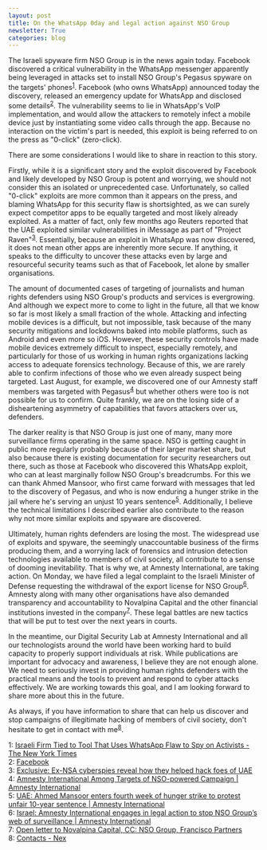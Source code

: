 ```yaml
---
layout: post
title: On the WhatsApp 0day and legal action against NSO Group
newsletter: True
categories: blog
---
```

The Israeli spyware firm NSO Group is in the news again today. Facebook discovered a critical vulnerability in the WhatsApp messenger apparently being leveraged in attacks set to install NSO Group's Pegasus spyware on the targets' phones<sup id="a1">[1](#f1)</sup>. Facebook (who owns WhatsApp) announced today the discovery, released an emergency update for WhatsApp and disclosed some details<sup id="a2">[2](#f2)</sup>. The vulnerability seems to lie in WhatsApp's VoIP implementation, and would allow the attackers to remotely infect a mobile device just by instantiating some video calls through the app. Because no interaction on the victim's part is needed, this exploit is being referred to on the press as "0-click" (zero-click).

There are some considerations I would like to share in reaction to this story.

Firstly, while it is a significant story and the exploit discovered by Facebook and likely developed by NSO Group is potent and worrying, we should not consider this an isolated or unprecedented case. Unfortunately, so called "0-click" exploits are more common than it appears on the press, and blaming WhatsApp for this security flaw is shortsighted, as we can surely expect competitor apps to be equally targeted and most likely already exploited. As a matter of fact, only few months ago Reuters reported that the UAE exploited similar vulnerabilities in iMessage as part of "Project Raven"<sup id="a3">[3](#f3)</sup>. Essentially, because an exploit in WhatsApp was now discovered, it does not mean other apps are inherently more secure. If anything, it speaks to the difficulty to uncover these attacks even by large and resourceful security teams such as that of Facebook, let alone by smaller organisations.

The amount of documented cases of targeting of journalists and human rights defenders using NSO Group's products and services is evergrowing. And although we expect more to come to light in the future, all that we know so far is most likely a small fraction of the whole. Attacking and infecting mobile devices is a difficult, but not impossible, task because of the many security mitigations and lockdowns baked into mobile platforms, such as Android and even more so iOS. However, these security controls have made mobile devices extremely difficult to inspect, especially remotely, and particularly for those of us working in human rights organizations lacking access to adequate forensics technology. Because of this, we are rarely able to confirm infections of those who we even already suspect being targeted. Last August, for example, we discovered one of our Amnesty staff members was targeted with Pegasus<sup id="a4">[4](#f4)</sup> but whether others were too is not possible for us to confirm. Quite frankly, we are on the losing side of a disheartening asymmetry of capabilities that favors attackers over us, defenders.

The darker reality is that NSO Group is just one of many, many more surveillance firms operating in the same space. NSO is getting caught in public more regularly probably because of their larger market share, but also because there is existing documentation for security researchers out there, such as those at Facebook who discovered this WhatsApp exploit, who can at least marginally follow NSO Group's breadcrumbs. For this we can thank Ahmed Mansoor, who first came forward with messages that led to the discovery of Pegasus, and who is now enduring a hunger strike in the jail where he's serving an unjust 10 years sentence<sup id="a5">[5](#f5)</sup>. Additionally, I believe the technical limitations I described earlier also contribute to the reason why not more similar exploits and spyware are discovered.

Ultimately, human rights defenders are losing the most. The widespread use of exploits and spyware, the seemingly unaccountable business of the firms producing them, and a worrying lack of forensics and intrusion detection technologies available to members of civil society, all contribute to a sense of dooming inevitability. That is why we, at Amnesty International, are taking action. On Monday, we have filed a legal complaint to the Israeli Minister of Defense requesting the withdrawal of the export license for NSO Group<sup id="a6">[6](#f6)</sup>. Amnesty along with many other organisations have also demanded transparency and accountability to Novalpina Capital and the other financial institutions invested in the company<sup id="a7">[7](#f7)</sup>. These legal battles are new tactics that will be put to test over the next years in courts.

In the meantime, our Digital Security Lab at Amnesty International and all our technologists around the world have been working hard to build capacity to properly support individuals at risk. While publications are important for advocacy and awareness, I believe they are not enough alone. We need to seriously invest in providing human rights defenders with the practical means and the tools to prevent and respond to cyber attacks effectively. We are working towards this goal, and I am looking forward to share more about this in the future.

As always, if you have information to share that can help us discover and stop campaigns of illegitimate hacking of members of civil society, don't hesitate to get in contact with me<sup id="a8">[8](#f8)</sup>.

<span id="f1"></span>1: [Israeli Firm Tied to Tool That Uses WhatsApp Flaw to Spy on Activists - The New York Times](https://www.nytimes.com/2019/05/13/technology/nso-group-whatsapp-spying.html)  
<span id="f2"></span>2: [Facebook](https://www.facebook.com/security/advisories/cve-2019-3568)  
<span id="f3"></span>3: [Exclusive: Ex-NSA cyberspies reveal how they helped hack foes of UAE](https://www.reuters.com/investigates/special-report/usa-spying-raven/)  
<span id="f4"></span>4: [Amnesty International Among Targets of NSO-powered Campaign \| Amnesty International](https://www.amnesty.org/en/latest/research/2018/08/amnesty-international-among-targets-of-nso-powered-campaign/)  
<span id="f5"></span>5: [UAE: Ahmed Mansoor enters fourth week of hunger strike to protest unfair 10-year sentence \| Amnesty International](https://www.amnesty.org/en/latest/news/2019/04/uae-ahmed-mansoor-enters-fourth-week-of-hunger-strike-to-protest-unfair-10-year-sentence/)  
<span id="f6"></span>6: [Israel: Amnesty International engages in legal action to stop NSO Group’s web of surveillance \| Amnesty International](https://www.amnesty.org/en/latest/news/2019/05/israel-amnesty-legal-action-stop-nso-group-web-of-surveillance/)  
<span id="f7"></span>7: [Open letter to Novalpina Capital, CC: NSO Group, Francisco Partners ](https://www.amnesty.org/en/latest/research/2019/02/open-letter-to-novalpina-capital-nso-group-and-francisco-partners/)  
<span id="f8"></span>8: [Contacts - Nex](https://nex.sx/contacts/)

